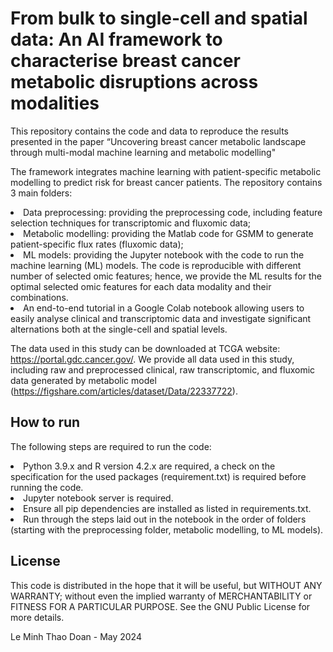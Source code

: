 # From bulk to single-cell and spatial data: An AI  framework to characterise breast cancer metabolic disruptions across modalities

This repository contains the code and data to reproduce the results presented in the paper “Uncovering breast cancer metabolic landscape through multi-modal machine learning and metabolic modelling"

The framework integrates machine learning with patient-specific metabolic modelling to predict risk for breast cancer patients. The repository contains 3 main folders:
<li> Data preprocessing: providing the preprocessing code, including feature selection techniques for transcriptomic and fluxomic data; </li>
<li> Metabolic modelling: providing the Matlab code for GSMM to generate patient-specific flux rates (fluxomic data);</li>
<li> ML models: providing the Jupyter notebook with the code to run the machine learning (ML) models. The code is reproducible with different number of selected omic features; hence, we provide the ML results for the optimal selected omic features for each data modality and their combinations.</li>
<li> An end-to-end tutorial in a Google Colab notebook allowing users to easily analyse clinical and transcriptomic data and investigate significant alternations both at the single-cell and spatial levels. </li>

        
The data used in this study can be downloaded at TCGA website: https://portal.gdc.cancer.gov/. We provide all data used in this study, including raw and preprocessed clinical, raw transcriptomic, and fluxomic data generated by metabolic model (https://figshare.com/articles/dataset/Data/22337722).

## How to run
The following steps are required to run the code:
<li> Python 3.9.x and R version 4.2.x are required, a check on the specification for the used packages (requirement.txt) is required before running the code. </li>
<li> Jupyter notebook server is required. </li>
<li> Ensure all pip dependencies are installed as listed in requirements.txt. </li>
<li> Run through the steps laid out in the notebook in the order of folders (starting with the preprocessing folder, metabolic modelling, to ML models). </li>

## License

This code is distributed in the hope that it will be useful, but WITHOUT ANY WARRANTY; without even the implied warranty of MERCHANTABILITY or FITNESS FOR A PARTICULAR PURPOSE. See the GNU Public License for more details.

Le Minh Thao Doan - May 2024
